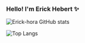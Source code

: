 ### Hello! I'm Erick Hebert ✨

![Erick-hora GitHub stats](https://github-readme-stats.vercel.app/api?username=Erick-hora&show_icons=true&theme=radical)

![Top Langs](https://github-readme-stats.vercel.app/api/top-langs/?Erick-hora=anuraghazra&hide_progress=true)

